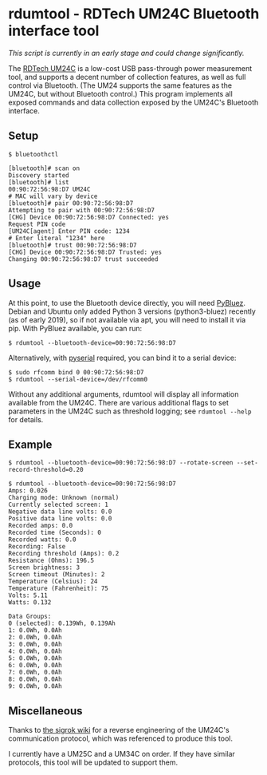 # rdumtool - RDTech UM24C Bluetooth interface tool

*This script is currently in an early stage and could change significantly.*

The [RDTech UM24C](https://www.aliexpress.com/item/RD-UM24-UM24C-for-APP-USB-2-0-LCD-Display-Voltmeter-ammeter-battery-charge-voltage-current/32845522857.html) is a low-cost USB pass-through power measurement tool, and supports a decent number of collection features, as well as full control via Bluetooth.  (The UM24 supports the same features as the UM24C, but without Bluetooth control.)  This program implements all exposed commands and data collection exposed by the UM24C's Bluetooth interface.

## Setup

```
$ bluetoothctl

[bluetooth]# scan on
Discovery started
[bluetooth]# list
00:90:72:56:98:D7 UM24C
# MAC will vary by device
[bluetooth]# pair 00:90:72:56:98:D7
Attempting to pair with 00:90:72:56:98:D7
[CHG] Device 00:90:72:56:98:D7 Connected: yes
Request PIN code
[UM24C[agent] Enter PIN code: 1234
# Enter literal "1234" here
[bluetooth]# trust 00:90:72:56:98:D7
[CHG] Device 00:90:72:56:98:D7 Trusted: yes
Changing 00:90:72:56:98:D7 trust succeeded
```

## Usage

At this point, to use the Bluetooth device directly, you will need [PyBluez](https://pypi.org/project/PyBluez/).  Debian and Ubuntu only added Python 3 versions (python3-bluez) recently (as of early 2019), so if not available via apt, you will need to install it via pip.  With PyBluez available, you can run:

```
$ rdumtool --bluetooth-device=00:90:72:56:98:D7
```

Alternatively, with [pyserial](https://pypi.org/project/pyserial/) required, you can bind it to a serial device:

```
$ sudo rfcomm bind 0 00:90:72:56:98:D7
$ rdumtool --serial-device=/dev/rfcomm0
```

Without any additional arguments, rdumtool will display all information available from the UM24C.  There are various additional flags to set parameters in the UM24C such as threshold logging; see ```rdumtool --help``` for details.

## Example

```
$ rdumtool --bluetooth-device=00:90:72:56:98:D7 --rotate-screen --set-record-threshold=0.20

$ rdumtool --bluetooth-device=00:90:72:56:98:D7
Amps: 0.026
Charging mode: Unknown (normal)
Currently selected screen: 1
Negative data line volts: 0.0
Positive data line volts: 0.0
Recorded amps: 0.0
Recorded time (Seconds): 0
Recorded watts: 0.0
Recording: False
Recording threshold (Amps): 0.2
Resistance (Ohms): 196.5
Screen brightness: 3
Screen timeout (Minutes): 2
Temperature (Celsius): 24
Temperature (Fahrenheit): 75
Volts: 5.11
Watts: 0.132

Data Groups:
0 (selected): 0.139Wh, 0.139Ah
1: 0.0Wh, 0.0Ah
2: 0.0Wh, 0.0Ah
3: 0.0Wh, 0.0Ah
4: 0.0Wh, 0.0Ah
5: 0.0Wh, 0.0Ah
6: 0.0Wh, 0.0Ah
7: 0.0Wh, 0.0Ah
8: 0.0Wh, 0.0Ah
9: 0.0Wh, 0.0Ah
```

## Miscellaneous

Thanks to [the sigrok wiki](https://sigrok.org/wiki/RDTech_UM24C) for a reverse engineering of the UM24C's communication protocol, which was referenced to produce this tool.

I currently have a UM25C and a UM34C on order.  If they have similar protocols, this tool will be updated to support them.
